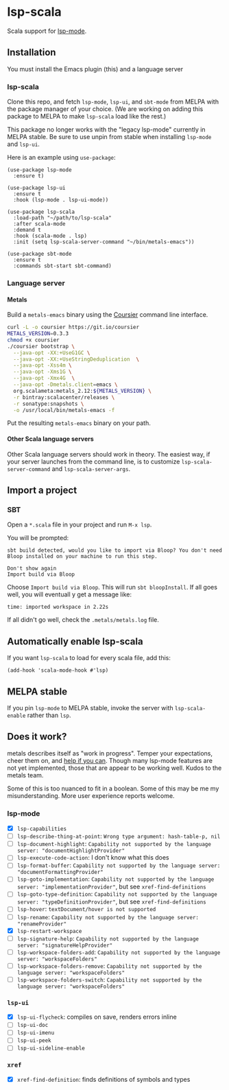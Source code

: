 # lsp-scala

Scala support for [lsp-mode].

## Installation

You must install the Emacs plugin (this) and a language server

### lsp-scala

Clone this repo, and fetch `lsp-mode`, `lsp-ui`, and `sbt-mode` from
MELPA with the package manager of your choice.  (We are working on
adding this package to MELPA to make `lsp-scala` load like the rest.)

This package no longer works with the "legacy lsp-mode" currently in
MELPA stable.  Be sure to use unpin from stable when installing
`lsp-mode` and `lsp-ui`.

Here is an example using `use-package`:

```emacs-lisp
(use-package lsp-mode
  :ensure t)

(use-package lsp-ui
  :ensure t
  :hook (lsp-mode . lsp-ui-mode))

(use-package lsp-scala
  :load-path "~/path/to/lsp-scala"
  :after scala-mode
  :demand t
  :hook (scala-mode . lsp)
  :init (setq lsp-scala-server-command "~/bin/metals-emacs"))

(use-package sbt-mode
  :ensure t
  :commands sbt-start sbt-command)
```

### Language server

#### Metals

Build a `metals-emacs` binary using the [Coursier] command line interface.

```sh
curl -L -o coursier https://git.io/coursier
METALS_VERSION=0.3.3
chmod +x coursier
./coursier bootstrap \
  --java-opt -XX:+UseG1GC \
  --java-opt -XX:+UseStringDeduplication  \
  --java-opt -Xss4m \
  --java-opt -Xms1G \
  --java-opt -Xmx4G  \
  --java-opt -Dmetals.client=emacs \
  org.scalameta:metals_2.12:${METALS_VERSION} \
  -r bintray:scalacenter/releases \
  -r sonatype:snapshots \
  -o /usr/local/bin/metals-emacs -f
```

Put the resulting `metals-emacs` binary on your path.

#### Other Scala language servers

Other Scala language servers should work in theory.  The easiest way,
if your server launches from the command line, is to customize
`lsp-scala-server-command` and `lsp-scala-server-args`.

## Import a project

### SBT

Open a `*.scala` file in your project and run `M-x lsp`.

You will be prompted:

```
sbt build detected, would you like to import via Bloop? You don't need Bloop installed on your machine to run this step.

Don't show again
Import build via Bloop
```

Choose `Import build via Bloop`.  This will run `sbt bloopInstall`.  If all goes well, you will eventuall y get a message like:

```
time: imported workspace in 2.22s
```

If all didn't go well, check the `.metals/metals.log` file.

## Automatically enable lsp-scala

If you want `lsp-scala` to load for every scala file, add this:

```emacs-lisp
(add-hook 'scala-mode-hook #'lsp)
```

## MELPA stable

If you pin `lsp-mode` to MELPA stable, invoke the server with
`lsp-scala-enable` rather than `lsp`.

## Does it work?

metals describes itself as "work in progress".  Temper your expectations, cheer them on, and [help if you can](https://github.com/scalameta/metals/blob/master/CONTRIBUTING.md).  Though many lsp-mode features are not yet implemented, those that are appear to be working well.  Kudos to the metals team.

Some of this is too nuanced to fit in a boolean.  Some of this may be me my misunderstanding.  More user experience reports welcome.

### lsp-mode

* [x] `lsp-capabilities`
* [ ] `lsp-describe-thing-at-point`: `Wrong type argument: hash-table-p, nil`
* [ ] `lsp-document-highlight`: `Capability not supported by the language server: "documentHighlightProvider"`
* [ ] `lsp-execute-code-action`: I don't know what this does
* [ ] `lsp-format-buffer`: `Capability not supported by the language server: "documentFormattingProvider"`
* [ ] `lsp-goto-implementation`: `Capability not supported by the language server: "implementationProvider"`, but see `xref-find-definitions`
* [ ] `lsp-goto-type-definition`: `Capability not supported by the language server: "typeDefinitionProvider"`, but see `xref-find-definitions`
* [ ] `lsp-hover`: `textDocument/hover is not supported`
* [ ] `lsp-rename`: `Capability not supported by the language server: "renameProvider"`
* [x] `lsp-restart-workspace`
* [ ] `lsp-signature-help`: `Capability not supported by the language server: "signatureHelpProvider"`
* [ ] `lsp-workspace-folders-add`: `Capability not supported by the language server: "workspaceFolders"`
* [ ] `lsp-workspace-folders-remove`: `Capability not supported by the language server: "workspaceFolders"`
* [ ] `lsp-workspace-folders-switch`: `Capability not supported by the language server: "workspaceFolders"`

### `lsp-ui`

* [x] `lsp-ui-flycheck`: compiles on save, renders errors inline
* [ ] `lsp-ui-doc`
* [ ] `lsp-ui-imenu`
* [ ] `lsp-ui-peek`
* [ ] `lsp-ui-sideline-enable`

### `xref`

* [x] `xref-find-definition`: finds definitions of symbols and types

[lsp-mode]: https://github.com/emacs-lsp/lsp-mode
[metals]: https://github.com/scalameta/metals
[Coursier]: https://github.com/coursier/coursier
